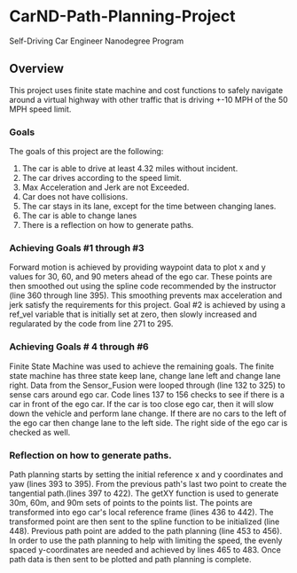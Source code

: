 # CarND-Path-Planning-Project
Self-Driving Car Engineer Nanodegree Program

Overview
---
This project uses finite state machine and cost functions to safely navigate around a virtual highway with other traffic that is driving +-10 MPH of the 50 MPH speed limit.

### Goals
The goals of this project are the following:
1. The car is able to drive at least 4.32 miles without incident.
2. The car drives according to the speed limit.
3. Max Acceleration and Jerk are not Exceeded.
4. Car does not have collisions.
5. The car stays in its lane, except for the time between changing lanes.
6. The car is able to change lanes
7. There is a reflection on how to generate paths.

### Achieving Goals #1 through #3

Forward motion is achieved by providing waypoint data to plot x and y values for 30, 60, and 90 meters ahead of the ego car. These points are then smoothed out using the spline code recommended by the instructor (line 360 through line 395). This smoothing prevents max acceleration and jerk satisfy the requirements for this project. Goal #2 is achieved by using a ref_vel variable that is initially set at zero, then slowly increased and regularated by the code from line 271 to 295.  

### Achieving Goals # 4 through #6

Finite State Machine was used to achieve the remaining goals. The finite state machine has three state keep lane, change lane left and change lane right. Data from the Sensor_Fusion were looped through (line 132 to 325) to sense cars around ego car.
Code lines 137 to 156 checks to see if there is a car in front of the ego car. If the car is too close ego car, then it will slow down the vehicle and perform lane change. If there are no cars to the left of the ego car then change lane to the left side. The right side of the ego car is checked as well.

### Reflection on how to generate paths.

Path planning starts by setting the initial reference x and y coordinates and yaw (lines 393 to 395). From the previous path's last two point to create the tangential path.(lines 397 to 422). The getXY function is used to generate 30m, 60m, and 90m sets of points to the points list. The points are transformed into ego car's local reference frame (lines 436 to 442). The transformed point are then sent to the spline function to be initialized (line 448). Previous path point are added to the path planning (line 453 to 456). In order to use the path planning to help with limiting the speed, the evenly spaced y-coordinates are needed and achieved by lines 465 to 483. Once path data is then sent to be plotted and path planning is complete.     
